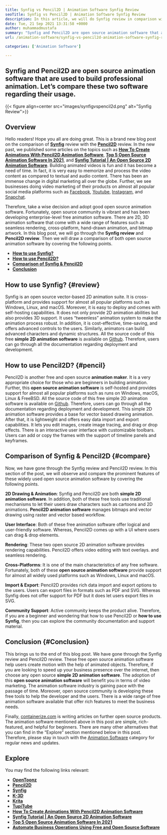 ```yaml
---
title: Synfig vs Pencil2D | Animation Software Synfig Review
seoTitle: Synfig vs Pencil2D | Animation Software Synfig Review
description: In this article, we will do Synfig review in comparison with Pencil2D review. Both are leading open source animation software are self-hosted and rich-featured.
date: Tue, 21 Sep 2021 13:31:58 +0000
author: muhammadmustafa
summary: "Synfig and Pencil2D are open source animation software that are used to build professional animation. Let's compare these two software regarding their usage."
url: /animation-software/synfig-vs-pencil2d-animation-software-synfig-review/

categories: ['Animation Software']

---
```

## Synfig and Pencil2D are open source animation software that are used to build professional animation. Let’s compare these two software regarding their usage.

{{< figure align=center src="images/synfigvspencil2d.png" alt="Synfig Review">}}  

## Overview

Hello readers! Hope you all are doing great. This is a brand new blog post on the comparison of **[**Synfig**][1]** review with the **[Pencil2D][2]** review. In the new past, we published some articles on the topics such as **[How To Create Animations With Pencil2D Animation Software][3]**, **[Top 5 Open Source Animation Software In 2021][4]**, and **[Synfig Tutorial | An Open Source 2D Animation Software][5]**. Building animated videos is fun and it has become a need of time. In fact, it is very easy to memorize and process the video content as compared to textual and audio content. There has been an immense change in digital marketing all over the globe. Further, we see businesses doing video marketing of their products on almost all popular social media platforms such as [Facebook][6], [Youtube][7], [Instagram][8], and [Snapchat][9].

Therefore, take a wise decision and adopt good open source animation software. Fortunately, open source community is vibrant and has been developing enterprise-level free animation software. There are 2D, 3D animation software that come with a wide range of features such as seamless rendering, cross-platform, hand-drawn animation, and bitmap artwork. In this blog post, we will go through the **Synfig review** and **Pencil2D review**. Then we will draw a comparison of both open source animation software by covering the following points.

  * **[How to use Synfig?][10]**
  * **[How to use Pencil2D?][11]**
  * **[Comparison of Synfig & **Pencil2D**][12]**
  * **[Conclusion][13]**

## **How to use Synfig?** {#review}

Synfig is an open source vector-based 2D animation suite. It is cross-platform and provides support for almost all popular platforms such as Windows, Linux, and macOS. Moreover, it is easy to deploy and comes with self-hosting capabilities. It does not only provide 2D animation abilities but also provides 3D support. It uses “tweenless” animation system to make the animation process robust. In addition, it is cost-effective, time-saving, and offers advanced controls to the users. Similarly, animators can build advanced characters and dynamic structures. All the source code of this free **simple 2D animation software** is available on [Github][14]. Therefore, users can go through all the documentation regarding deployment and development.

## How to use Pencil2D? {#pencil}

Pencil2D is another free and open source **animation maker**. It is a very appropriate choice for those who are beginners in building animation. Further, this **open source animation software** is self-hosted and provides support for almost all popular platforms such as runs on Windows, macOS, Linux & FreeBSD. All the source code of this free simple 2D animation software is available on [Github][15]. Therefore, users can go through all the documentation regarding deployment and development. This simple 2D animation software provides a base for vector based drawing animation. After that, it is lightweight and offers easy data import and export capabilities. It lets you edit images, create image tracing, and drag or drop effects. There is an interactive user interface with customizable toolbars. Users can add or copy the frames with the support of timeline panels and keyframes. 

## Comparison of Synfig & Pencil2D {#compare}

Now, we have gone through the Synfig review and Pencil2D review. In this section of the post, we will observe and compare the prominent features of these widely used open source animation software by covering the following points. 

**2D Drawing & Animation**: Synfig and Pencil2D are both **simple 2D animation software**. In addition, both of these free tools use traditional mechanisms to let their users draw characters such as cartoons and 2D animations. **Pencil2D animation software** manages bitmaps and vector drawing using raster and vector based workflow. 

**User Interface**: Both of these free animation software offer logical and user-friendly software. Whereas, Pencil2D comes up with a UI where users can drag & drop elements. 

**Rendering**: These two open source 2D animation software provides rendering capabilities. Pencil2D offers video editing with text overlays. and seamless rendering. 

**Cross-Platforms**: It is one of the main characteristics of any free software. Fortunately, both of these **open source animation software** provide support for almost all widely used platforms such as Windows, Linux and macOS. 

**Import & Export**: Pencil2D provides rich data import and export options to the users. Users can export files in formats such as PDF and SVG. Whereas Synfig does not offer support for PDF but it does let users export files in SVG. 

**Community Support**: Active community keeps the product alive. Therefore, if you are a beginner and wondering that how to use Pencil2D or **how to use Synfig**, then you can explore the community documentation and support material. 

## Conclusion {#Conclusion}

This brings us to the end of this blog post. We have gone through the Synfig review and Pencil2D review. These free open source animation software help users create motion with the help of animated objects. Therefore, if you are looking to speed up your business presence over the internet, then choose any open source **simple 2D animation software**. The adoption of this **open source animation software** will benefit you in terms of video marketing. The animation software industry is gaining pace with the passage of time. Moreover, open source community is developing these free tools to help the developer and the users. There is a wide range of free animation software available that offer rich features to meet the business needs. 

Finally, [containerize.com][16] is writing articles on further open source products. The animation software mentioned above in this post are simple, rich-featured, and helpful for beginners. There are many other alternatives that you can find in the “Explore” section mentioned below in this post. Therefore, please stay in touch with the [Animation Software][17] category for regular news and updates.

## Explore

You may find the following links relevant:

  * [**OpenToonz**][18]
  * **[Pencil2D][2]**
  * [**Synfig**][1]
  * **[K-3D][19]**
  * **[Krita][20]**
  * **[TupiTube][21]**
  * **[How To Create Animations With Pencil2D Animation Software][3]**
  * **[Synfig Tutorial | An Open Source 2D Animation Software][5]**
  * **[Top 5 Open Source Animation Software In 2021][4]**
  * **[Automate Business Operations Using Free and Open Source Software][22]**

 [1]: https://products.containerize.com/animation-software/synfig/
 [2]: https://products.containerize.com/animation-software/pencil2d/
 [3]: https://blog.containerize.com/animation-software/how-to-create-animations-with-pencil2d-animation-software/

 [4]: https://blog.containerize.com/animation-software/top-5-open-source-animation-software-in-2021/

 [5]: https://blog.containerize.com/animation-software/synfig-tutorial-an-open-source-2d-animation-software/

 [6]: https://www.facebook.com/
 [7]: https://www.youtube.com/
 [8]: http://instagram.com/
 [9]: https://www.snapchat.com/
 [10]: #review
 [11]: #pencil
 [12]: #compare
 [13]: #Conclusion
 [14]: https://github.com/synfig/synfig
 [15]: https://github.com/pencil2d/pencil
 [16]: https://www.containerize.com/
 [17]: https://products.containerize.com/animation-software/
 [18]: https://products.containerize.com/animation-software/opentoonz/
 [19]: https://products.containerize.com/animation-software/k3d/
 [20]: https://products.containerize.com/animation-software/krita/
 [21]: https://products.containerize.com/animation-software/tupitube/
 [22]: https://blog.containerize.com/blogging/automate-business-operations-using-open-source-software/

